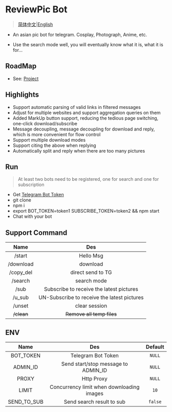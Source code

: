 # ReviewPic Bot

> [简体中文](./README.ZH.md)|[English](./README.md)

* An asian pic bot for telegram. Cosplay, Photograph, Anime, etc.

* Use the search mode well, you will eventually know what it is, what it is for...

## RoadMap

* See: [Project](https://github.com/IITII/tg_setu_bot/projects/1)

## Highlights

* Support automatic parsing of valid links in filtered messages
* Adjust for multiple websites and support aggregation queries on them
* Added MarkUp button support, reducing the tedious page switching, one-click download/subscribe
* Message decoupling, message decoupling for download and reply, which is more convenient for flow control
* Support multiple download modes
* Support citing the above when replying
* Automatically split and reply when there are too many pictures

## Run

> At least two bots need to be registered, one for search and one for subscription  

* Get [Telegram Bot Token](https://sendpulse.com/knowledge-base/chatbot/create-telegram-chatbot)
* git clone
* npm i
* export BOT_TOKEN=token1 SUBSCRIBE_TOKEN=token2 && npm start
* Chat with your bot

## Support Command

|    Name    |                     Des                     |
|:----------:|:-------------------------------------------:|
|   /start   |                  Hello Msg                  |
| /download  |                  download                   |
| /copy_del  |              direct send to TG              |
|  /search   |                 search mode                 |
|    /sub    |  Subscribe to receive the latest pictures   |
|   /u_sub   | UN-Subscribe to receive the latest pictures |
|   /unset   |                clear session                |
| ~~/clean~~ |          ~~Remove all temp files~~          |

## ENV

|    Name     |                    Des                    | Default |
|:-----------:|:-----------------------------------------:|:-------:|
|  BOT_TOKEN  |            Telegram Bot Token             | `NULL`  |
|  ADMIN_ID   |    Send start/stop message to ADMIN_ID    | `NULL`  |
|    PROXY    |                Http Proxy                 | `NULL`  |
|    LIMIT    | Concurrency limit when downloading images |  `10`   |
| SEND_TO_SUB |         Send search result to sub         | `false` |

